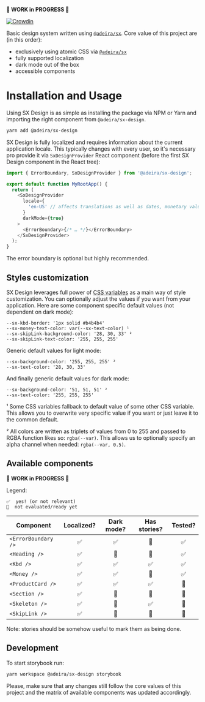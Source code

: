 **🚧 WORK in PROGRESS 🚧**

[![Crowdin](https://badges.crowdin.net/sx-design/localized.svg)](https://crowdin.com/project/sx-design)

Basic design system written using [`@adeira/sx`](https://github.com/adeira/sx). Core value of this project are (in this order):

- exclusively using atomic CSS via [`@adeira/sx`](https://github.com/adeira/sx)
- fully supported localization
- dark mode out of the box
- accessible components

# Installation and Usage

Using SX Design is as simple as installing the package via NPM or Yarn and importing the right component from `@adeira/sx-design`.

```bash
yarn add @adeira/sx-design
```

SX Design is fully localized and requires information about the current application locale. This typically changes with every user, so it's necessary pro provide it via `SxDesignProvider` React component (before the first SX Design component in the React tree):

```js
import { ErrorBoundary, SxDesignProvider } from '@adeira/sx-design';

export default function MyRootApp() {
  return (
    <SxDesignProvider
      locale={
        'en-US' // affects translations as well as dates, monetary values and similar
      }
      darkMode={true}
    >
      <ErrorBoundary>{/* … */}</ErrorBoundary>
    </SxDesignProvider>
  );
}
```

The error boundary is optional but highly recommended.

## Styles customization

SX Design leverages full power of [CSS variables](https://developer.mozilla.org/en-US/docs/Web/CSS/Using_CSS_custom_properties) as a main way of style customization. You can optionally adjust the values if you want from your application. Here are some component specific default values (not dependent on dark mode):

<!-- TODO: generate automatically from the source code? -->

```text
--sx-kbd-border: '1px solid #b4b4b4'
--sx-money-text-color: var(--sx-text-color) ¹
--sx-skipLink-background-color: '28, 30, 33' ²
--sx-skipLink-text-color: '255, 255, 255'
```

Generic default values for light mode:

```text
--sx-background-color: '255, 255, 255' ²
--sx-text-color: '28, 30, 33'
```

And finally generic default values for dark mode:

```text
--sx-background-color: '51, 51, 51' ²
--sx-text-color: '255, 255, 255'
```

¹ Some CSS variables fallback to default value of some other CSS variable. This allows you to overwrite very specific value if you want or just leave it to the common default.

² All colors are written as triplets of values from 0 to 255 and passed to RGBA function likes so: `rgba(--var)`. This allows us to optionally specify an alpha channel when needed: `rgba(--var, 0.5)`.

## Available components

**🚧 WORK in PROGRESS 🚧**

Legend:

```text
✅  yes! (or not relevant)
🧐  not evaluated/ready yet
```

| Component           | Localized? | Dark mode? | Has stories? | Tested? |
| ------------------- | :--------: | :--------: | :----------: | :-----: |
| `<ErrorBoundary />` |     ✅     |     ✅     |      🧐      |   ✅    |
| `<Heading />`       |     ✅     |     🧐     |      🧐      |   ✅    |
| `<Kbd />`           |     ✅     |     ✅     |      ✅      |   ✅    |
| `<Money />`         |     ✅     |     ✅     |      🧐      |   ✅    |
| `<ProductCard />`   |     ✅     |     ✅     |      ✅      |   🧐    |
| `<Section />`       |     ✅     |     🧐     |      🧐      |   🧐    |
| `<Skeleton />`      |     ✅     |     🧐     |      ✅      |   🧐    |
| `<SkipLink />`      |     ✅     |     🧐     |      🧐      |   🧐    |

Note: stories should be somehow useful to mark them as being done.

## Development

To start storybook run:

```bash
yarn workspace @adeira/sx-design storybook
```

Please, make sure that any changes still follow the core values of this project and the matrix of available components was updated accordingly.
